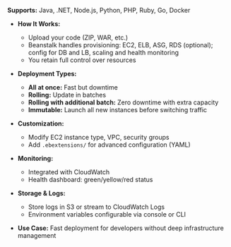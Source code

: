 **Supports:** Java, .NET, Node.js, Python, PHP, Ruby, Go, Docker

- **How It Works:**
	- Upload your code (ZIP, WAR, etc.)
	- Beanstalk handles provisioning: EC2, ELB, ASG, RDS (optional); config for DB and LB, scaling and health monitoring
	- You retain full control over resources
- **Deployment Types:**
	- **All at once:** Fast but downtime
	- **Rolling:** Update in batches
	- **Rolling with additional batch:** Zero downtime with extra capacity
	- **Immutable:** Launch all new instances before switching traffic
- **Customization:**
	- Modify EC2 instance type, VPC, security groups
	- Add `.ebextensions/` for advanced configuration (YAML)
- **Monitoring:**
	- Integrated with CloudWatch
	- Health dashboard: green/yellow/red status
- **Storage & Logs:**
	- Store logs in S3 or stream to CloudWatch Logs
	- Environment variables configurable via console or CLI

- **Use Case:** Fast deployment for developers without deep infrastructure management
